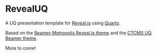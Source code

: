 # RevealUQ
A UQ presentation template for [Reveal.js](https://revealjs.com/) 
using [Quarto](https://quarto.org/).

Based on the [Beamer-Metropolis Reveal.js theme](https://gist.github.com/danilofreire/80a0debe628b3fcb16d0eedbfd7e17b7)
and the [CTCMS UQ Beamer theme](https://github.com/CTCMS-UQ/Beamer_UQ_Template).

More to come!
